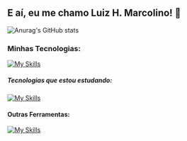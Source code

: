 ## E aí, eu me chamo Luiz H. Marcolino! 🏁

![Anurag's GitHub stats](https://github-readme-stats.vercel.app/api?username=devluizmarcolino&show_icons=true&theme=light)

### Minhas Tecnologias:
[![My Skills](https://skillicons.dev/icons?i=js,html,css&theme=light)](https://github.com/devluizmarcolino)
##### Tecnologias que estou estudando:
[![My Skills](https://skillicons.dev/icons?i=react,tailwind&theme=light)](https://github.com/devluizmarcolino)
#### Outras Ferramentas:
[![My Skills](https://skillicons.dev/icons?i=vscode,figma,git,github,vercel&theme=light)](https://github.com/devluizmarcolino)
